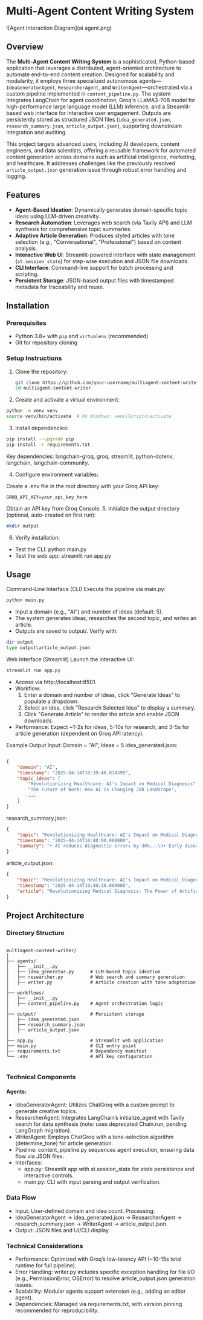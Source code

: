 # Multi-Agent Content Writing System


![Agent Interaction Diagram](ai agent.png)

## Overview

The **Multi-Agent Content Writing System** is a sophisticated, Python-based application that leverages a distributed, agent-oriented architecture to automate end-to-end content creation. Designed for scalability and modularity, it employs three specialized autonomous agents—`IdeaGeneratorAgent`, `ResearcherAgent`, and `WriterAgent`—orchestrated via a custom pipeline implemented in `content_pipeline.py`. The system integrates LangChain for agent coordination, Groq's LLaMA3-70B model for high-performance large language model (LLM) inference, and a Streamlit-based web interface for interactive user engagement. Outputs are persistently stored as structured JSON files (`idea_generated.json`, `research_summary.json`, `article_output.json`), supporting downstream integration and auditing.

This project targets advanced users, including AI developers, content engineers, and data scientists, offering a reusable framework for automated content generation across domains such as artificial intelligence, marketing, and healthcare. It addresses challenges like the previously resolved `article_output.json` generation issue through robust error handling and logging.

## Features

- **Agent-Based Ideation**: Dynamically generates domain-specific topic ideas using LLM-driven creativity.
- **Research Automation**: Leverages web search (via Tavily API) and LLM synthesis for comprehensive topic summaries.
- **Adaptive Article Generation**: Produces styled articles with tone selection (e.g., "Conversational", "Professional") based on content analysis.
- **Interactive Web UI**: Streamlit-powered interface with state management (`st.session_state`) for step-wise execution and JSON file downloads.
- **CLI Interface**: Command-line support for batch processing and scripting.
- **Persistent Storage**: JSON-based output files with timestamped metadata for traceability and reuse.

## Installation

### Prerequisites
- Python 3.8+ with `pip` and `virtualenv` (recommended)
- Git for repository cloning

### Setup Instructions
1. Clone the repository:
   ```bash
   git clone https://github.com/your-username/multiagent-content-writer.git
   cd multiagent-content-writer

2. Create and activate a virtual environment:

```bash
python -m venv venv
source venv/bin/activate  # On Windows: venv\Scripts\activate
```

3. Install dependencies:
```bash
pip install --upgrade pip
pip install -r requirements.txt
```

Key dependencies: langchain-groq, groq, streamlit, python-dotenv, langchain, langchain-community.

4. Configure environment variables:

Create a .env file in the root directory with your Groq API key:

```text
GROQ_API_KEY=your_api_key_here
```
Obtain an API key from Groq Console.
5. Initialize the output directory (optional, auto-created on first run):

```bash
mkdir output
```

6. Verify installation:
* Test the CLI: python main.py
* Test the web app: streamlit run app.py


## Usage
Command-Line Interface (CLI)
Execute the pipeline via main.py:

```bash
python main.py
```


* Input a domain (e.g., "AI") and number of ideas (default: 5).
* The system generates ideas, researches the second topic, and writes an article.
* Outputs are saved to output/. Verify with:

```bash 
dir output
type output\article_output.json
```

Web Interface (Streamlit)
Launch the interactive UI:
```bash
streamlit run app.py
```

* Access via http://localhost:8501.
* Workflow:
    1. Enter a domain and number of ideas, click "Generate Ideas" to populate a dropdown.
    2. Select an idea, click "Research Selected Idea" to display a summary.
    3. Click "Generate Article" to render the article and enable JSON downloads.
* Performance: Expect ~1-2s for ideas, 5-10s for research, and 3-5s for article generation (dependent on Groq API latency).

Example Output
Input: Domain = "AI", Ideas = 5
idea_generated.json:

```json

{
    "domain": "AI",
    "timestamp": "2025-04-14T10:39:40.014399",
    "topic_ideas": [
        "Revolutionizing Healthcare: AI's Impact on Medical Diagnosis",
        "The Future of Work: How AI is Changing Job Landscape",
        ...
    ]
}

```

research_summary.json:
```json
{
    "topic": "Revolutionizing Healthcare: AI's Impact on Medical Diagnosis",
    "timestamp": "2025-04-14T10:40:00.000000",
    "summary": "• AI reduces diagnostic errors by 30%...\n• Early disease detection improved..."
}
```
article_output.json:
```json
{
    "topic": "Revolutionizing Healthcare: AI's Impact on Medical Diagnosis",
    "timestamp": "2025-04-14T10:40:10.000000",
    "article": "Revolutionizing Medical Diagnosis: The Power of Artificial Intelligence\n\nImagine a world where..."
}
```


## Project Architecture
### Directory Structure


```text

multiagent-content-writer/
│
├── agents/
│   ├── __init__.py
│   ├── idea_generator.py      # LLM-based topic ideation
│   ├── researcher.py          # Web search and summary generation
│   ├── writer.py              # Article creation with tone adaptation
│
├── workflows/
│   ├── __init__.py
│   ├── content_pipeline.py    # Agent orchestration logic
│
├── output/                    # Persistent storage
│   ├── idea_generated.json
│   ├── research_summary.json
│   ├── article_output.json
│
├── app.py                     # Streamlit web application
├── main.py                    # CLI entry point
├── requirements.txt           # Dependency manifest
└── .env                       # API key configuration


```


### Technical Components
#### Agents:
* IdeaGeneratorAgent: Utilizes ChatGroq with a custom prompt to generate creative topics.
* ResearcherAgent: Integrates LangChain’s initialize_agent with Tavily search for data synthesis (note: uses deprecated Chain.run, pending LangGraph migration).
* WriterAgent: Employs ChatGroq with a tone-selection algorithm (determine_tone) for article generation.
* Pipeline: content_pipeline.py sequences agent execution, ensuring data flow via JSON files.
* Interfaces:
    * app.py: Streamlit app with st.session_state for state persistence and interactive controls.
    * main.py: CLI with input parsing and output verification.



### Data Flow
* Input: User-defined domain and idea count.
Processing:
* IdeaGeneratorAgent → idea_generated.json → ResearcherAgent → research_summary.json → WriterAgent → article_output.json.
* Output: JSON files and UI/CLI display.


### Technical Considerations
* Performance: Optimized with Groq’s low-latency API (~10-15s total runtime for full pipeline).
* Error Handling: writer.py includes specific exception handling for file I/O (e.g., PermissionError, OSError) to resolve article_output.json generation issues.
* Scalability: Modular agents support extension (e.g., adding an editor agent).
* Dependencies: Managed via requirements.txt, with version pinning recommended for reproducibility.